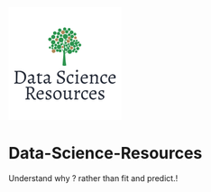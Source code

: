 ![logo](Assets/images/logo.png)

# Data-Science-Resources
Understand why ? rather than fit and predict.!
